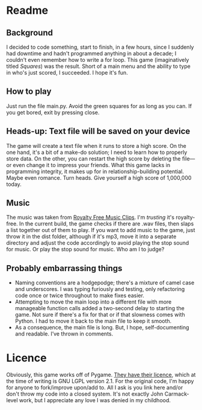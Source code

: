 # Readme
## Background
I decided to code something, start to finish, in a few hours, since I suddenly had downtime and hadn't programmed anything in about a decade; I couldn't even remember how to  write a for loop. This game (imaginatively titled _Squares_) was the result. Short of a main menu and the ability to type in who's just scored, I succeeded. I hope it's fun.

## How to play
Just run the file main.py. Avoid the green squares for as long as you can. If you get bored, exit by pressing close.

## Heads-up: Text file will be saved on your device
The game will create a text file when it runs to store a high score. On the one hand, it's a bit of a make-do solution; I need to learn how to properly store data. On the other, you can restart the high score by deleting the file—or even change it to impress your friends. What this game lacks in programming integrity, it makes up for in relationship-building potential. Maybe even romance. Turn heads. Give yourself a high score of 1,000,000 today.

## Music
The music was taken from [Royalty Free Music Clips](https://www.royaltyfreemusicclips.com/pir/free_music_loops.shtml). I'm _trusting_ it's royalty-free. In the current build, the game checks if there are .wav files, then slaps a list together out of them to play. If you want to add music to the game, just throw it in the dist folder, although if it's mp3, move it into a separate directory and adjust the code accordingly to avoid playing the stop sound for music. Or play the stop sound for music. Who am I to judge?

## Probably embarrassing things
- Naming conventions are a hodgepodge; there's a mixture of camel case and underscores. I was typing furiously and testing, only refactoring code once or twice throughout to make fixes easier.
- Attempting to move the main loop into a different file with more manageable function calls added a two-second delay to starting the game. Not sure if there's a fix for that or if that slowness comes with Python. I had to move it back to the main file to keep it smooth.
- As a consequence, the main file is long. But, I hope, self-documenting and readable. I’ve thrown in comments.

# Licence
Obviously, this game works off of Pygame. [They have their licence](https://github.com/pygame/pygame#license), which at the time of writing is GNU LGPL version 2.1. For the original code, I'm happy for anyone to fork/improve upon/add to. All I ask is you link here and/or don't throw my code into a closed system. It's not exactly John Carmack-level work, but I appreciate any love I was denied in my childhood.
